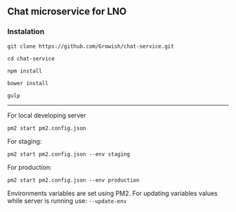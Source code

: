 ## Chat microservice for LNO

### Instalation
```git clone https://github.com/Growish/chat-service.git```

```cd chat-service```

```npm install```

```bower install```

```gulp```

------



For local developing server

```pm2 start pm2.config.json```

For staging:

```pm2 start pm2.config.json --env staging```

For production:

```pm2 start pm2.config.json --env production```

Environments variables are set using PM2. For updating variables values while server is running use: ```--update-env```